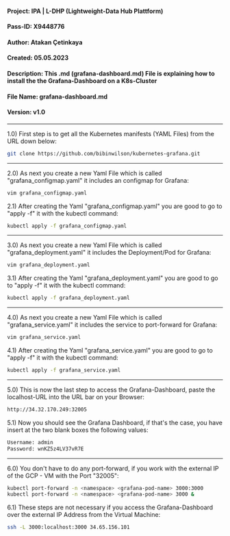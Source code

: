 #### Project: IPA | L-DHP (Lightweight-Data Hub Plattform)

#### Pass-ID: X9448776

#### Author: Atakan Çetinkaya

#### Created: 05.05.2023

#### Description: This .md (grafana-dashboard.md) File is explaining how to install the the Grafana-Dashboard on a K8s-Cluster

#### File Name: grafana-dashboard.md

#### Version: v1.0

---

1.0) First step is to get all the Kubernetes manifests (YAML Files) from the URL down below:

```sh
git clone https://github.com/bibinwilson/kubernetes-grafana.git
```

---

2.0) As next you create a new Yaml File which is called "grafana_configmap.yaml" it includes an configmap for Grafana:

```sh
vim grafana_configmap.yaml
```

2.1) After creating the Yaml "grafana_configmap.yaml" you are good to go to "apply -f" it with the kubectl command:

```sh
kubectl apply -f grafana_configmap.yaml
```

---

3.0) As next you create a new Yaml File which is called "grafana_deployment.yaml" it includes the Deployment/Pod for Grafana:

```sh
vim grafana_deployment.yaml
```

3.1) After creating the Yaml "grafana_deployment.yaml" you are good to go to "apply -f" it with the kubectl command:

```sh
kubectl apply -f grafana_deployment.yaml
```

---

4.0) As next you create a new Yaml File which is called "grafana_service.yaml" it includes the service to port-forward for Grafana:

```sh
vim grafana_service.yaml
```

4.1) After creating the Yaml "grafana_service.yaml" you are good to go to "apply -f" it with the kubectl command:

```sh
kubectl apply -f grafana_service.yaml
```

---

5.0) This is now the last step to access the Grafana-Dashboard, paste the localhost-URL into the URL bar on your Browser:

```sh
http://34.32.170.249:32005
```

5.1) Now you should see the Grafana Dashboard, if that's the case, you have insert at the two blank boxes the following values:

```sh
Username: admin
Password: wnKZ5z4LV37vR7E
```

---

6.0) You don't have to do any port-forward, if you work with the external IP of the GCP - VM with the Port "32005":

```sh
kubectl port-forward -n <namespace> <grafana-pod-name> 3000:3000
kubectl port-forward -n <namespace> <grafana-pod-name> 3000 &
```

6.1) These steps are not necessary if you access the Grafana-Dashboard over the external IP Address from the Virtual Machine:

```sh
ssh -L 3000:localhost:3000 34.65.156.101
```
